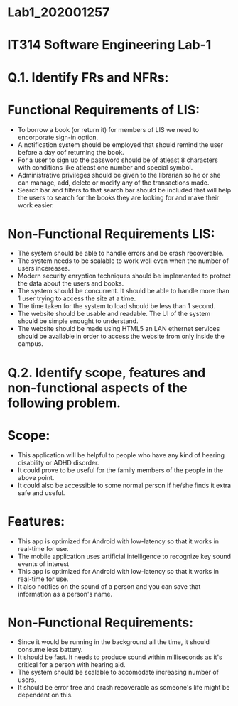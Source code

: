 # Lab1_202001257

# IT314 Software Engineering Lab-1

# Q.1. Identify FRs and NFRs:

# Functional Requirements of LIS:

* To borrow a book (or return it) for members of LIS we need to encorporate sign-in option.
* A notification system should be employed that should remind the user before a day oof returning the book.
* For a user to sign up the password should be of atleast 8 characters with conditions like atleast one number and special symbol.
* Administrative privileges should be given to the librarian so he or she can manage, add, delete or modify any of the transactions made.
* Search bar and filters to that search bar should be included that will help the users to search for the books they are looking for and make their work easier.

# Non-Functional Requirements LIS:
* The system should be able to handle errors and be crash recoverable.
* The system needs to be scalable to work well even when the number of users incereases.
* Modern security enryption techniques should be implemented to protect the data about the users and books.
* The system should be concurrent. It should be able to handle more than 1 user trying to access the site at a time.
* The time taken for the system to load should be less than 1 second.
* The website should be usable and readable. The UI of the system should be simple enought to understand.
* The website should be made using HTML5 an LAN ethernet services should be available in order to access the website from only inside the campus.

# Q.2. Identify scope, features and non-functional aspects of the following problem.

# Scope:
* This application will be helpful to people who have any kind of hearing disability or ADHD disorder.
* It could prove to be useful for the family members of the people in the above point.
* It could also be accessible to some normal person if he/she finds it extra safe and useful.

# Features:

* This app is optimized for Android with low-latency so that it works in real-time for use.
* The mobile application uses artificial intelligence to recognize key sound events of interest
* This app is optimized for Android with low-latency so that it works in real-time for use.
* It also notifies on the sound of a person and you can save that information as a person's name.

# Non-Functional Requirements:

* Since it would be running in the background all the time, it should consume less battery.
* It should be fast. It needs to produce sound within milliseconds as it's critical for a person with hearing aid.
* The system should be scalable to accomodate increasing number of users.
* It should be error free and crash recoverable as someone's life might be dependent on this.
